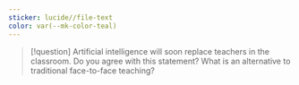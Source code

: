 ```yaml
---
sticker: lucide//file-text
color: var(--mk-color-teal)
---
```

> [!question] 
> Artificial intelligence will soon replace teachers in the classroom.
> Do you agree with this statement?
> What is an alternative to traditional face-to-face teaching?

